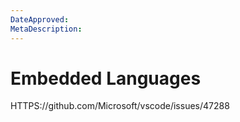 ```yaml
---
DateApproved:
MetaDescription:
---
```


# Embedded Languages

HTTPS://github.com/Microsoft/vscode/issues/47288
